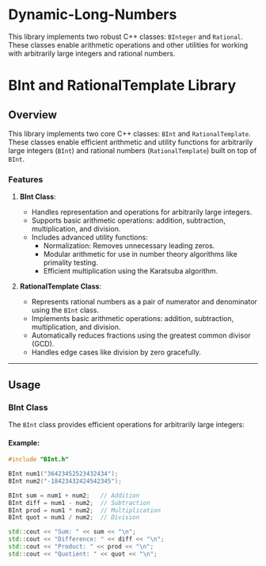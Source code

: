 # Dynamic-Long-Numbers
This library implements two robust C++ classes: `BInteger` and `Rational`. These classes enable arithmetic operations and other utilities for working with arbitrarily large integers and rational numbers.
# BInt and RationalTemplate Library

## Overview

This library implements two core C++ classes: `BInt` and `RationalTemplate`. These classes enable efficient arithmetic and utility functions for arbitrarily large integers (`BInt`) and rational numbers (`RationalTemplate`) built on top of `BInt`.

### Features

1. **BInt Class**:
   - Handles representation and operations for arbitrarily large integers.
   - Supports basic arithmetic operations: addition, subtraction, multiplication, and division.
   - Includes advanced utility functions:
     - Normalization: Removes unnecessary leading zeros.
     - Modular arithmetic for use in number theory algorithms like primality testing.
     - Efficient multiplication using the Karatsuba algorithm.

2. **RationalTemplate Class**:
   - Represents rational numbers as a pair of numerator and denominator using the `BInt` class.
   - Implements basic arithmetic operations: addition, subtraction, multiplication, and division.
   - Automatically reduces fractions using the greatest common divisor (GCD).
   - Handles edge cases like division by zero gracefully.

---

## Usage

### BInt Class

The `BInt` class provides efficient operations for arbitrarily large integers:

#### Example:
```cpp
#include "BInt.h"

BInt num1("36423452523432434");
BInt num2("-18423432424542345");

BInt sum = num1 + num2;   // Addition
BInt diff = num1 - num2;  // Subtraction
BInt prod = num1 * num2;  // Multiplication
BInt quot = num1 / num2;  // Division

std::cout << "Sum: " << sum << "\n";
std::cout << "Difference: " << diff << "\n";
std::cout << "Product: " << prod << "\n";
std::cout << "Quotient: " << quot << "\n";
